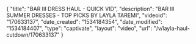 {
    "title": "BAR III DRESS HAUL - QUICK VID",
    "description": "BAR III SUMMER DRESSES - TOP PICKS BY LAYLA TAREMI",
    "videoid": "170633137",
    "date_created": "1534184354",
    "date_modified": "1534184407",
    "type": "captivate",
    "layout": "video",
    "url": "\/v\/layla-haul-cutdown\/170633137"
}